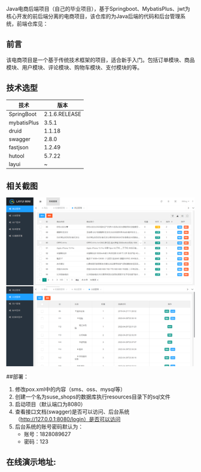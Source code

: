 Java电商后端项目（自己的毕业项目），基于Springboot、MybatisPlus、jwt为核心开发的前后端分离的电商项目，该仓库的为Java后端的代码和后台管理系统，前端仓库见：
## 前言
该电商项目是一个基于传统技术框架的项目，适合新手入门。包括订单模块、商品模块、用户模块、评论模块、购物车模块、支付模块的等。
## 技术选型

|技术|版本|
|---|---|
|SpringBoot|2.1.6.RELEASE|
|mybatisPlus|3.5.1|
|druid|1.1.18|
|swagger|2.8.0|
|fastjson|1.2.49|
|hutool|5.7.22|
|layui|~|

## 相关截图
![img.png](img.png)
![img_1.png](img_1.png)

##部署：
1. 修改pox.xml中的内容（sms、oss、mysql等）
2. 创建一个名为suse_shops的数据库执行resources目录下的sql文件
3. 启动项目（默认端口为8080）
4. 查看接口文档(swagger)是否可以访问、后台系统（http://127.0.0.1:8080/login）是否可以访问
5. 后台系统的账号密码默认为：
    - 账号：1828089627
    - 密码：123
## 在线演示地址: